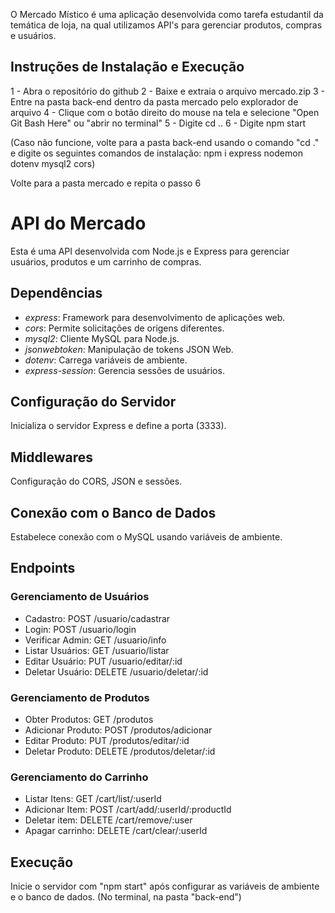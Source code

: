 O Mercado Místico é uma aplicação desenvolvida como tarefa estudantil da temática de loja, na qual utilizamos API's para gerenciar produtos, compras e usuários.
 
## Instruções de Instalação e Execução
1 - Abra o repositório do github
2 - Baixe e extraia o arquivo mercado.zip
3 - Entre na pasta back-end dentro da pasta mercado pelo explorador de arquivo
4 - Clique com o botão direito do mouse na tela e selecione "Open Git Bash Here" ou "abrir no terminal"
5 - Digite cd ..
6 - Digite npm start
 
(Caso não funcione, volte para a pasta back-end usando o comando "cd ." e digite os seguintes comandos de instalação: npm i express nodemon dotenv mysql2 cors)
 
Volte para a pasta mercado e repita o passo 6

# API do Mercado

Esta é uma API desenvolvida com Node.js e Express para gerenciar usuários, produtos e um carrinho de compras.

## Dependências

- *express*: Framework para desenvolvimento de aplicações web.
- *cors*: Permite solicitações de origens diferentes.
- *mysql2*: Cliente MySQL para Node.js.
- *jsonwebtoken*: Manipulação de tokens JSON Web.
- *dotenv*: Carrega variáveis de ambiente.
- *express-session*: Gerencia sessões de usuários.

## Configuração do Servidor

Inicializa o servidor Express e define a porta (3333).

## Middlewares

Configuração do CORS, JSON e sessões.

## Conexão com o Banco de Dados

Estabelece conexão com o MySQL usando variáveis de ambiente.

## Endpoints

### Gerenciamento de Usuários
- Cadastro: POST /usuario/cadastrar
- Login: POST /usuario/login
- Verificar Admin: GET /usuario/info
- Listar Usuários: GET /usuario/listar
- Editar Usuário: PUT /usuario/editar/:id
- Deletar Usuário: DELETE /usuario/deletar/:id

### Gerenciamento de Produtos
- Obter Produtos: GET /produtos
- Adicionar Produto: POST /produtos/adicionar
- Editar Produto: PUT /produtos/editar/:id
- Deletar Produto: DELETE /produtos/deletar/:id

### Gerenciamento do Carrinho
- Listar Itens: GET /cart/list/:userId
- Adicionar Item: POST /cart/add/:userId/:productId
- Deletar item: DELETE /cart/remove/:user
- Apagar carrinho: DELETE /cart/clear/:userId

## Execução

Inicie o servidor com "npm start" após configurar as variáveis de ambiente e o banco de dados. (No terminal, na pasta "back-end")
